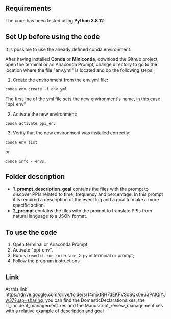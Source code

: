 ## Requirements

The code has been tested using **Python 3.8.12**.

## Set Up before using the code

It is possible to use the already defined conda environment.

After having installed **Conda** or **Miniconda**, download the Github project, open the terminal or an Anaconda Prompt, change directory to go to the location where the file "env.yml" is located and do the following steps:

1. Create the environment from the env.yml file:

```
conda env create -f env.yml
```

The first line of the yml file sets the new environment's name, in this case "ppi_env"

2. Activate the new environment:

```
conda activate ppi_env
```

3. Verify that the new environment was installed correctly:

```
conda env list
```

or

```
conda info --envs.
```

## Folder description

- **1_prompt_description_goal** contains the files with the prompt to discover PPIs related to time, frequency and percentage. In this prompt it is required a description of the event log and a goal to make a more specific action.
- **2_prompt** contains the files with the prompt to translate PPIs from natural language to a JSON format.

## To use the code

1. Open terminal or Anaconda Prompt.
2. Activate "ppi_env".
3. Run: ``streamlit run interface_2.py`` in terminal or prompt;
4. Follow the program instructions

## Link

At this link https://drive.google.com/drive/folders/14mjxtRH7dEKFVSoSQx0eGaPAlQiYJw37?usp=sharing, you can find the DomesticDeclarations.xes, the IT_incident_management.xes and the Manuscript_review_management.xes with a relative example of description and goal
